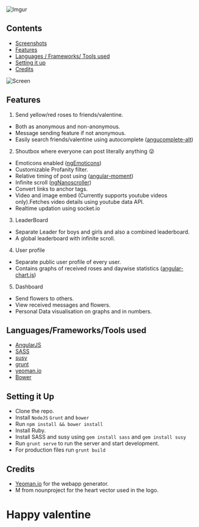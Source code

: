 ![Imgur](http://i.imgur.com/2Q0rKr7.jpg?1)


Contents
--------
* [Screenshots](https://github.com/ritz078/valentino/blob/canary/screenshots/screenshots.md)
* [Features](#features)
* [Languages / Frameworks/ Tools used](#languages/frameworks/tools-used)
* [Setting it up](#setting-it-up)
* [Credits](#credits)

![Screen](https://github.com/ritz078/valentino/blob/canary/screenshots/screen.jpg)


Features
--------

1. Send yellow/red roses to friends/valentine.
  * Both as anonymous and non-anonymous.
  * Message sending feature if not anonymous.
  * Easily search friends/valentine using autocomplete ([angucomplete-alt](https://github.com/ghiden/angucomplete-alt))
2. Shoutbox where everyone can post literally anything :stuck_out_tongue_winking_eye:
  * Emoticons enabled ([ngEmoticons](https://github.com/ritz078/ngEmoticons))
  * Customizable Profanity filter.
  * Relative timing of post using ([angular-moment](https://github.com/urish/angular-moment))
  * Infinite scroll ([ngNanoscroller](https://github.com/ritz078/ngNanoscroller))
  * Convert links to anchor tags.
  * Video and image embed (Currently supports youtube videos
    only).Fetches video details using youtube data API.
  * Realtime updation using socket.io
3. LeaderBoard
  * Separate Leader for boys and girls and also a combined leaderboard.
  * A global leaderboard with infinite scroll.
4. User profile
  * Separate public user profile of every user.
  * Contains graphs of received roses and daywise statistics ([angular-chart.js](https://github.com/jtblin/angular-chart.js))
5. Dashboard
  * Send flowers to others.
  * View received messages and flowers.
  * Personal Data visualisation on graphs and in numbers.

Languages/Frameworks/Tools used
------------------------------------

* [AngularJS](https://angularjs.org/)
* [SASS](http://sass-lang.com/)
* [susy](http://susy.oddbird.net/)
* [grunt](http://gruntjs.com/)
* [yeoman.io](http://yeoman.io/)
* [Bower](http://bower.io/)

Setting it Up
---------------

* Clone the repo.
* Install ```NodeJS``` ```Grunt``` and ```bower```
* Run ```npm install && bower install```
* Install Ruby.
* Install SASS and susy using ```gem install sass``` and ```gem install
  susy```
* Run ```grunt serve``` to run the server and start development.
* For production files run ```grunt build```


Credits
-------
* [Yeoman.io](http://yeoman.io) for the webapp generator.
* M from nounproject for the heart vector used in the logo.


Happy valentine
===============
